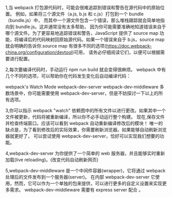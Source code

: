 1,当 webpack 打包源代码时，可能会很难追踪到错误和警告在源代码中的原始位置。
例如，如果将三个源文件（a.js, b.js 和 c.js）打包到一个 bundle（bundle.js）中，
而其中一个源文件包含一个错误，那么堆栈跟踪就会简单地指向到 bundle.js。这并通常没有太多帮助，
因为你可能需要准确地知道错误来自于哪个源文件。为了更容易地追踪错误和警告，JavaScript 提供了
 source map 功能，将编译后的代码映射回原始源代码。如果一个错误来自于 b.js，source map
 就会明确的告诉你.source map 有很多不同的选项(https://doc.webpack-china.org/configuration/devtool)可用，
 请务必仔细阅读它们，以便可以根据需要进行配置。


2,每次要编译代码时，手动运行 npm run build 就会变得很麻烦。
  webpack 中有几个不同的选项，可以帮助你在代码发生变化后自动编译代码：

  webpack's Watch Mode
  webpack-dev-server
  webpack-dev-middleware
  多数场景中，你可能需要使用 webpack-dev-server，但是不妨探讨一下以上的所有选项。


3,你可以指示 webpack "watch" 依赖图中的所有文件以进行更改。如果其中一个文件被更新，代码将被重新编译，所以你不必手动运行整个构建。
现在,保存文件并检查终端窗口。应该可以看到 webpack 自动重新编译修改后的模块！
唯一的缺点是，为了看到修改后的实际效果，你需要刷新浏览器。如果能够自动刷新浏览器就更好了，
可以尝试使用 webpack-dev-server，恰好可以实现我们想要的功能。



4,webpack-dev-server 为你提供了一个简单的 web 服务器，并且能够实时重新加载(live reloading)。(改变代码自动刷新网页)



5,webpack-dev-middleware 是一个中间件容器(wrapper)，它将通过 webpack 处理后的文件发布到一个服务器(server)。
在内部 webpack-dev-server 它使用，然而，它可以作为一个单独的包来提供，可以进行更多的自定义设置来实现更多需求。
webpack-dev-middleware 需要有 express server  配合 。



